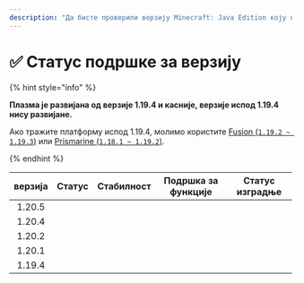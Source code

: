 ```yaml
---
description: "Да бисте проверили верзију Minecraft: Java Edition коју подржава Plazma."
---
```


# ✅ Статус подршке за верзију

{% hint style="info" %}

**Плазма је развијана од верзије 1.19.4 и касније, верзије испод 1.19.4 нису развијане.**

Ако тражите платформу испод 1.19.4, молимо користите [Fusion (`1.19.2 ~ 1.19.3`)](https://github.com/RuinedTechnologyUnify/Fusion) или [Prismarine (`1.18.1 ~ 1.19.2`)](https://github.com/PrismarineTeam/Prismarine).

{% endhint %}

| верзија |                                                                                                               Статус                                                                                                               |                                                               Стабилност                                                              |                                                          Подршка за функције                                                          |                                                                              Статус изградње                                                                              |
| :-----: | :--------------------------------------------------------------------------------------------------------------------------------------------------------------------------------------------------------------------------------: | :-----------------------------------------------------------------------------------------------------------------------------------: | :-----------------------------------------------------------------------------------------------------------------------------------: | :-----------------------------------------------------------------------------------------------------------------------------------------------------------------------: |
|  1.20.5 |                                                      <img src="https://img.shields.io/badge/%EB%8C%80%EA%B8%B0%EC%A4%91-gray?style=for-the-badge" alt="" data-size="original">                                                     | <img src="https://img.shields.io/badge/%EC%A0%95%EB%B3%B4%20%EC%97%86%EC%9D%8C-gray?style=for-the-badge" alt="" data-size="original"> | <img src="https://img.shields.io/badge/%EC%A0%95%EB%B3%B4%20%EC%97%86%EC%9D%8C-gray?style=for-the-badge" alt="" data-size="original"> |                   <img src="https://img.shields.io/badge/%EC%A0%95%EB%B3%B4%20%EC%97%86%EC%9D%8C-gray?style=for-the-badge" alt="" data-size="original">                   |
|  1.20.4 |                                                    <img src="https://img.shields.io/badge/%EC%A7%80%EC%9B%90%EC%A4%91-success?style=for-the-badge" alt="" data-size="original">                                                    |               <img src="https://img.shields.io/badge/Добро%20ради-blue?style=for-the-badge" alt="" data-size="original">              |                  <img src="https://img.shields.io/badge/100%25-blue?style=for-the-badge" alt="" data-size="original">                 | <img src="https://img.shields.io/github/actions/workflow/status/PlazmaMC/Plazma/release.yml?style=for-the-badge&label=%20&branch=ver/1.20.4" alt="" data-size="original"> |
|  1.20.2 | <img src="https://img.shields.io/badge/%D0%A0%D0%B0%D1%81%D0%BF%D0%BE%D0%BD%D0%B0%20%D0%B4%D0%BE%D0%B4%D0%B0%D1%82%D0%B0%20%D1%84%D1%83%D0%BD%D0%BA%D1%86%D0%B8%D1%98%D0%B0-blue?style=for-the-badge" alt="" data-size="original"> |               <img src="https://img.shields.io/badge/Добро%20ради-blue?style=for-the-badge" alt="" data-size="original">              |                  <img src="https://img.shields.io/badge/100%25-blue?style=for-the-badge" alt="" data-size="original">                 | <img src="https://img.shields.io/github/actions/workflow/status/PlazmaMC/Plazma/release.yml?style=for-the-badge&label=%20&branch=ver/1.20.2" alt="" data-size="original"> |
|  1.20.1 |                  <img src="https://img.shields.io/badge/%D0%9F%D0%BE%D0%B4%D1%80%D1%88%D0%BA%D0%B0%20%D0%BE%D0%B4%D1%80%D0%B6%D0%B0%D0%B2%D0%B0%D1%9A%D0%B5-red?style=for-the-badge" alt="" data-size="original">                  |               <img src="https://img.shields.io/badge/Добро%20ради-blue?style=for-the-badge" alt="" data-size="original">              |                  <img src="https://img.shields.io/badge/100%25-blue?style=for-the-badge" alt="" data-size="original">                 |                   <img src="https://img.shields.io/badge/%EC%A0%95%EB%B3%B4%20%EC%97%86%EC%9D%8C-gray?style=for-the-badge" alt="" data-size="original">                   |
|  1.19.4 |                  <img src="https://img.shields.io/badge/%D0%9F%D0%BE%D0%B4%D1%80%D1%88%D0%BA%D0%B0%20%D0%BE%D0%B4%D1%80%D0%B6%D0%B0%D0%B2%D0%B0%D1%9A%D0%B5-red?style=for-the-badge" alt="" data-size="original">                  |               <img src="https://img.shields.io/badge/Добро%20ради-blue?style=for-the-badge" alt="" data-size="original">              |                  <img src="https://img.shields.io/badge/100%25-blue?style=for-the-badge" alt="" data-size="original">                 |                   <img src="https://img.shields.io/badge/%EC%A0%95%EB%B3%B4%20%EC%97%86%EC%9D%8C-gray?style=for-the-badge" alt="" data-size="original">                   |
